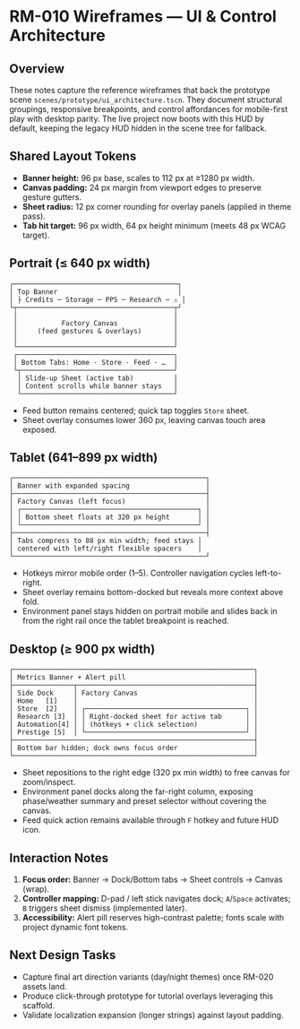 # RM-010 Wireframes — UI & Control Architecture

## Overview
These notes capture the reference wireframes that back the prototype scene `scenes/prototype/ui_architecture.tscn`. They document structural groupings, responsive breakpoints, and control affordances for mobile-first play with desktop parity. The live project now boots with this HUD by default, keeping the legacy HUD hidden in the scene tree for fallback.

## Shared Layout Tokens
- **Banner height:** 96 px base, scales to 112 px at ≥1280 px width.
- **Canvas padding:** 24 px margin from viewport edges to preserve gesture gutters.
- **Sheet radius:** 12 px corner rounding for overlay panels (applied in theme pass).
- **Tab hit target:** 96 px width, 64 px height minimum (meets 48 px WCAG target).

## Portrait (≤ 640 px width)
```
┌─────────────────────────────────────────┐
│ Top Banner                              │
│ ├ Credits ─ Storage ─ PPS ─ Research ─ ⚠ │
└┬───────────────────────────────────────┬┘
 │                                       │
 │           Factory Canvas              │
 │     (feed gestures & overlays)        │
 │                                       │
 └───────────────────────────────────────┘
 ┌───────────────────────────────────────┐
 │ Bottom Tabs: Home · Store · Feed · …  │
 └┬──────────────────────────────────────┘
  │ Slide-up Sheet (active tab)          │
  │ Content scrolls while banner stays   │
  └──────────────────────────────────────┘
```
- Feed button remains centered; quick tap toggles `Store` sheet.
- Sheet overlay consumes lower 360 px, leaving canvas touch area exposed.

## Tablet (641–899 px width)
```
┌────────────────────────────────────────────────┐
│ Banner with expanded spacing                   │
├────────────────────────────────────────────────┤
│ Factory Canvas (left focus)                    │
│ ┌────────────────────────────────────────────┐ │
│ │ Bottom sheet floats at 320 px height       │ │
│ └────────────────────────────────────────────┘ │
├────────────────────────────────────────────────┤
│ Tabs compress to 88 px min width; feed stays │
│ centered with left/right flexible spacers    │
└────────────────────────────────────────────────┘
```
- Hotkeys mirror mobile order (1–5). Controller navigation cycles left-to-right.
- Sheet overlay remains bottom-docked but reveals more context above fold.
- Environment panel stays hidden on portrait mobile and slides back in from the right rail once the tablet breakpoint is reached.

## Desktop (≥ 900 px width)
```
┌────────────────────────────────────────────────────────────┐
│ Metrics Banner + Alert pill                                │
├───────────────┬────────────────────────────────────────────┤
│ Side Dock     │ Factory Canvas                             │
│ Home   [1]    │                                            │
│ Store  [2]    │ ┌────────────────────────────────────────┐ │
│ Research [3]  │ │ Right-docked sheet for active tab      │ │
│ Automation[4] │ │ (hotkeys + click selection)            │ │
│ Prestige [5]  │ └────────────────────────────────────────┘ │
├────────────────────────────────────────────────────────────┤
│ Bottom bar hidden; dock owns focus order                   │
└────────────────────────────────────────────────────────────┘
```
- Sheet repositions to the right edge (320 px min width) to free canvas for zoom/inspect.
- Environment panel docks along the far-right column, exposing phase/weather summary and preset selector without covering the canvas.
- Feed quick action remains available through `F` hotkey and future HUD icon.

## Interaction Notes
1. **Focus order:** Banner -> Dock/Bottom tabs -> Sheet controls -> Canvas (wrap).
2. **Controller mapping:** D-pad / left stick navigates dock; `A`/`Space` activates; `B` triggers sheet dismiss (implemented later).
3. **Accessibility:** Alert pill reserves high-contrast palette; fonts scale with project dynamic font tokens.

## Next Design Tasks
- Capture final art direction variants (day/night themes) once RM-020 assets land.
- Produce click-through prototype for tutorial overlays leveraging this scaffold.
- Validate localization expansion (longer strings) against layout padding.
